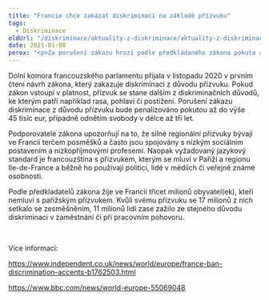 ```yaml
---
title: "Francie chce zakázat diskriminaci na základě přízvuku"
tags:
  - Diskriminace
oldUrl: "/diskriminace/aktuality-z-diskriminace/aktuality-z-diskriminace-2020/francie-chce-zakazat-diskriminaci-na-zaklade-prizvuku/"
date: 2021-01-08
perex: "<p>Za porušení zákazu hrozí podle předkládaného zákona pokuta až do výše 45 tisíc eur.</p>"
---
```


<!-- imported from the old website -->

<p>Dolní komora francouzského parlamentu přijala v listopadu 2020 v prvním čtení návrh zákona, který zakazuje diskriminaci z důvodu přízvuku. Pokud zákon vstoupí v platnost, přízvuk se stane dalším z diskriminačních důvodů, ke kterým patří například rasa, pohlaví či postižení. Porušení zákazu diskriminace z důvodu přízvuku bude penalizováno pokutou až do výše 45 tisíc eur, případně odnětím svobody v délce až tří let.</p> <p>Podporovatelé zákona upozorňují na to, že silné regionální přízvuky bývají ve Francii terčem posměšků a často jsou spojovány s nízkým sociálním postavením a nízkopříjmovými profesemi. Naopak vyžadovaný jazykový standard je francouzština s přízvukem, kterým se mluví v Paříži a regionu Ile-de-France a běžně ho používají politici, lidé v médiích či veřejně známé osobnosti.</p> <p>Podle předkladatelů zákona žije ve Francii třicet milionů obyvatel(ek), kteří nemluví s pařížským přízvukem. Kvůli svému přízvuku se 17 milionů z nich setkalo se zesměšněním, 11 milionů lidí zase zažilo ze stejného důvodu diskriminaci v zaměstnání či při pracovním pohovoru.</p> <p> </p> <p>Více informací:</p> <p><a href="https://www.independent.co.uk/news/world/europe/france-ban-discrimination-accents-b1762503.html" target="_blank">https://www.independent.co.uk/news/world/europe/france-ban-discrimination-accents-b1762503.html</a></p> <p><a href="https://www.bbc.com/news/world-europe-55069048" target="_blank">https://www.bbc.com/news/world-europe-55069048</a></p>
